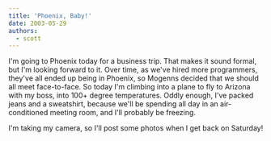 ```yaml
---
title: 'Phoenix, Baby!'
date: 2003-05-29
authors:
  - scott
---
```


I'm going to Phoenix today for a business trip. That makes it sound formal, but I'm looking forward to it. Over time, as we've hired more programmers, they've all ended up being in Phoenix, so Mogenns decided that we should all meet face-to-face. So today I'm climbing into a plane to fly to Arizona with my boss, into 100+ degree temperatures. Oddly enough, I've packed jeans and a sweatshirt, because we'll be spending all day in an air-conditioned meeting room, and I'll probably be freezing.

I'm taking my camera, so I'll post some photos when I get back on Saturday!
